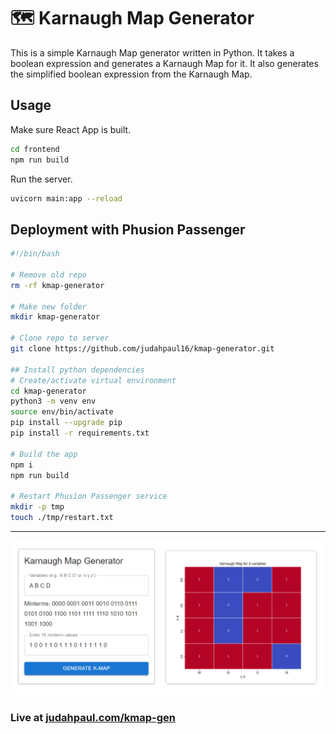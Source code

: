 # 🗺️ Karnaugh Map Generator

This is a simple Karnaugh Map generator written in Python. It takes a boolean expression and generates a Karnaugh Map for it. It also generates the simplified boolean expression from the Karnaugh Map.

## Usage
Make sure React App is built.
```bash
cd frontend
npm run build
```

Run the server.
```bash
uvicorn main:app --reload
```

## Deployment with Phusion Passenger
```bash
#!/bin/bash

# Remove old repo
rm -rf kmap-generator

# Make new folder
mkdir kmap-generator

# Clone repo to server
git clone https://github.com/judahpaul16/kmap-generator.git

## Install python dependencies
# Create/activate virtual environment
cd kmap-generator
python3 -m venv env
source env/bin/activate
pip install --upgrade pip
pip install -r requirements.txt

# Build the app
npm i
npm run build

# Restart Phusion Passenger service
mkdir -p tmp
touch ./tmp/restart.txt
```
--- 

![Screenshot](screenshot.png)

### Live at [judahpaul.com/kmap-gen](https://judahpaul.com/kmap-gen)
